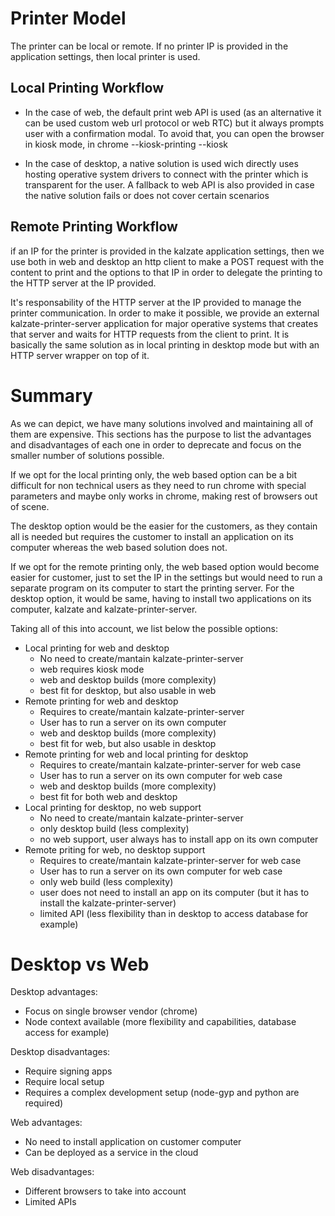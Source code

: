 # Printer Model

The printer can be local or remote. If no printer IP is provided in the application settings, then local printer is used.

## Local Printing Workflow

- In the case of web, the default print web API is used (as an alternative it can be used custom web url protocol or web RTC) but it always prompts user with a confirmation modal. To avoid that, you can open the browser in kiosk mode, in chrome --kiosk-printing --kiosk

- In the case of desktop, a native solution is used wich directly uses hosting operative system drivers to connect with the printer which is transparent for the user. A fallback to web API is also provided in case the native solution fails or does not cover certain scenarios

## Remote Printing Workflow

if an IP for the printer is provided in the kalzate application settings, then we use both in web and desktop an http client to make a POST request with the content to print and the options to that IP in order to delegate the printing to the HTTP server at the IP provided.

It's responsability of the HTTP server at the IP provided to manage the printer communication. In order to make it possible, we provide an external kalzate-printer-server application for major operative systems that creates that server and waits for HTTP requests from the client to print. It is basically the same solution as in local printing in desktop mode but with an HTTP server wrapper on top of it.

# Summary

As we can depict, we have many solutions involved and maintaining all of them are expensive. This sections has the purpose to list the advantages and disadvantages of each one in order to deprecate and focus on the smaller number of solutions possible.

If we opt for the local printing only, the web based option can be a bit difficult for non technical users as they need to run chrome with special parameters and maybe only works in chrome, making rest of browsers out of scene.

The desktop option would be the easier for the customers, as they contain all is needed but requires the customer to install an application on its computer whereas the web based solution does not.

If we opt for the remote printing only, the web based option would become easier for customer, just to set the IP in the settings but would need to run a separate program on its computer to start the printing server. For the desktop option, it would be same, having to install two applications on its computer, kalzate and kalzate-printer-server.

Taking all of this into account, we list below the possible options:

- Local printing for web and desktop
    * No need to create/mantain kalzate-printer-server
    * web requires kiosk mode
    * web and desktop builds (more complexity)
    * best fit for desktop, but also usable in web
- Remote printing for web and desktop
    * Requires to create/mantain kalzate-printer-server
    * User has to run a server on its own computer
    * web and desktop builds (more complexity)
    * best fit for web, but also usable in desktop
- Remote printing for web and local printing for desktop
    * Requires to create/mantain kalzate-printer-server for web case
    * User has to run a server on its own computer for web case
    * web and desktop builds (more complexity)
    * best fit for both web and desktop
- Local printing for desktop, no web support
    * No need to create/mantain kalzate-printer-server
    * only desktop build (less complexity)
    * no web support, user always has to install app on its own computer
- Remote priting for web, no desktop support
    * Requires to create/mantain kalzate-printer-server for web case
    * User has to run a server on its own computer for web case
    * only web build (less complexity)
    * user does not need to install an app on its computer (but it has to install the kalzate-printer-server)
    * limited API (less flexibility than in desktop to access database for example)

# Desktop vs Web

Desktop advantages:
  - Focus on single browser vendor (chrome)
  - Node context available (more flexibility and capabilities, database access for example)

Desktop disadvantages:
  - Require signing apps
  - Require local setup
  - Requires a complex development setup (node-gyp and python are required)

Web advantages:
  - No need to install application on customer computer
  - Can be deployed as a service in the cloud

Web disadvantages:
  - Different browsers to take into account
  - Limited APIs 
